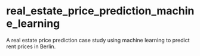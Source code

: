 # real_estate_price_prediction_machine_learning
A real estate price prediction case study using machine learning to predict rent prices in Berlin.
